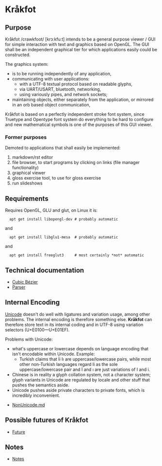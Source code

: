# Kråkfot

## Purpose

Kråkfot /crawkfoot/ [krɔːkfuːt] intends to be a general purpose viewer / GUI for simple interaction with text and graphics based on OpenGL. The GUI shall be an independent graphical tier for which applications easily could be constructed.

The graphics system:

* is to be running independently of any application,
* communicating with user applications:
     * with a UTF-8 textual protocol based on readable glyphs,
     * via UART/USART, bluetooth, networking,
     * using variously pipes, and network sockets;
* maintaining objects, either separately from the application,
  or mirrored in an orb based object communication,

Kråkfot is based on a perfectly independent stroke font system, since Truetype and Opentype font system do everything to be hard to configure and new mathematical symbols is one of the purposes of this GUI viewer.

### Former purposes

Demoted to applications that shall easily be implemented:

1. markdown/rst editor
2. file browser, to start programs by clicking on links
   (file manager functionality)
3. graphical viewer
4. gloss exercise tool, to use for gloss exercise
5. run slideshows

## Requirements

Requires OpenGL, GLU and glut, on Linux it is:

      apt get install libopengl-dev # probably automatic

and

      apt get install libglu1-mesa  # probably automatic

and

      apt get install freeglut3     # most certainly *not* automatic

## Technical documentation

- [Cubic Bézier](doc/cubic-bezier.md)
- [Parser](doc/parser.md)

## Internal Encoding

[Unicode](https://www.unicode.org/charts/) doesn't do well with ligatures and variation usage, among other problems. The internal encoding is therefore something else. **Kråkfot** can therefore store text in its internal coding and in UTF-8 using variation selectors (U+E0100&mdash;U+E01EF).

Problems with Unicode:

* what's uppercase or lowercase depends on language encoding
  that isn't encodable within Unicode. Example:
    * Turkish claims that İi Iı are uppercase/lowercase
      pairs, while most other non-Turkish languages regard
      Ii as the sole uppercase/lowercase pair and İ and ı
      are just variations of I and i.
* Chinese is in reality a glyph collation system, not a
  character system; glyph variants in Unicode are regulated
  by locale and other stuff that pushes the semantics aside.
* Unicode pushes aside private characters to private fonts,
  which is incredibly inconvenient.

- [NonUnicode.md](doc/nonunicode.md)

## Possible futures of Kråkfot

- [Future](doc/future.md)

## Notes

- [Notes](doc/notes.md)
